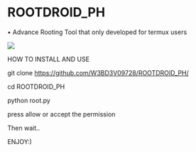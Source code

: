 # ROOTDROID_PH
• Advance Rooting Tool that only developed for termux users

<image src="/screenshot/Screenshot_2022_0824_121213.png">

HOW TO INSTALL AND USE

git clone
https://github.com/W3BD3V09728/ROOTDROID_PH/

cd ROOTDROID_PH

python root.py

press allow or accept the permission

Then wait..

ENJOY:)
